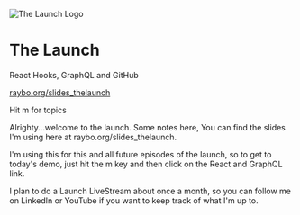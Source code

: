<!-- .slide: data-state="layout-title no-fragment"  -->

![The Launch Logo](images/The-Launch-Icon.png) <!-- .element: style="height: 200px; margin-bottom: 0;" -->

# The Launch<!-- .element: style="margin-top: -50px;" -->

React Hooks, GraphQL and GitHub<!-- .element: style="margin-top: 0" -->

<a class="btn btn-warning text-dark" href="https://raybo.org/slides_thelaunch">raybo.org/slides_thelaunch</a>

Hit <span class="badge bg-light text-dark mr-1 ml-2">m</span> for topics

> >

Alrighty...welcome to the launch. Some notes here, You can find the slides I'm using here at raybo.org/slides_thelaunch.

I'm using this for this and all future episodes of the launch, so to get to today's demo, just hit the m key and then click on the React and GraphQL link.

I plan to do a Launch LiveStream about once a month, so you can follow me on LinkedIn or YouTube if you want to keep track of what I'm up to.
